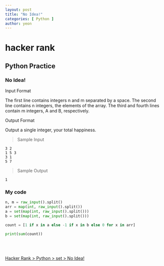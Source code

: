```yaml
---
layout: post
title: "No Idea!"
categories: [ Python ]
author: yeon
---
```


# hacker rank

## Python Practice
### No Idea!

Input Format

The first line contains integers n and m separated by a space. 
The second line contains n integers, the elements of the array. 
The third and fourth lines contain m integers, A and B, respectively.


Output Format

Output a single integer, your total happiness.

> Sample Input
~~~
3 2
1 5 3
3 1
5 7
~~~

> Sample Output
~~~
1
~~~

### My code
```python
n, m = raw_input().split()
arr = map(int, raw_input().split())
a = set(map(int, raw_input().split()))
b = set(map(int, raw_input().split()))

count = [1 if x in a else -1 if x in b else 0 for x in arr]

print(sum(count))
```

<br>
<br>

[Hacker Rank > Python > set > No Idea! ](https://www.hackerrank.com/challenges/no-idea/problem)